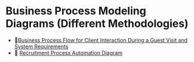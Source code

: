 # Business Process Modeling Diagrams (Different Methodologies)

- 📌[Business Process Flow for Client Interaction During a Guest Visit and System Requirements](https://docs.google.com/presentation/d/1Zd0FQ2X_2_5Lwzt3s0zWahnEbrgOtHxe/edit?usp=sharing&ouid=110958311865921620279&rtpof=true&sd=true)
- 📌 [Recruitment Process Automation Diagram](https://drive.google.com/file/d/1j9jQhabDdGU8xLLS2mt-kZImcGZVunIR/view?usp=sharing)
